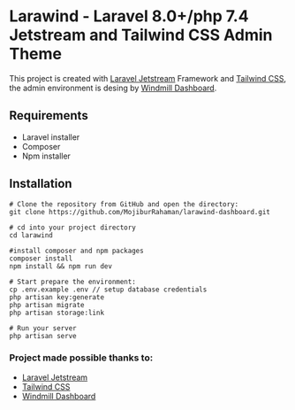 # Larawind - Laravel 8.0+/php 7.4 Jetstream and Tailwind CSS Admin Theme

This project is created with [Laravel Jetstream](https://jetstream.laravel.com/1.x/introduction.html) Framework and [Tailwind CSS](https://tailwindcss.com), the admin environment is desing by [Windmill Dashboard](https://windmill-dashboard.vercel.app/).

## Requirements

- Laravel installer
- Composer
- Npm installer

## Installation

```
# Clone the repository from GitHub and open the directory:
git clone https://github.com/MojiburRahaman/larawind-dashboard.git

# cd into your project directory
cd larawind

#install composer and npm packages
composer install
npm install && npm run dev

# Start prepare the environment:
cp .env.example .env // setup database credentials
php artisan key:generate
php artisan migrate
php artisan storage:link

# Run your server
php artisan serve

```

### Project made possible thanks to:

- [Laravel Jetstream](https://jetstream.laravel.com/1.x/introduction.html)
- [Tailwind CSS](https://tailwindcss.com/)
- [Windmill Dashboard](https://windmill-dashboard.vercel.app/)
